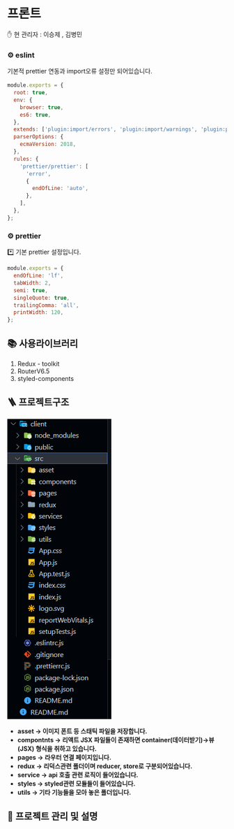 # 프론트

<aside>
✋ 현 관리자 : 이승제 , 김병민

</aside>

### ⚙️ eslint

<aside>
 기본적 prettier 연동과 import오류 설정만 되어있습니다.

</aside>

```jsx
module.exports = {
  root: true,
  env: {
    browser: true,
    es6: true,
  },
  extends: ['plugin:import/errors', 'plugin:import/warnings', 'plugin:prettier/recommended'],
  parserOptions: {
    ecmaVersion: 2018,
  },
  rules: {
    'prettier/prettier': [
      'error',
      {
        endOfLine: 'auto',
      },
    ],
  },
};
```

### ⚙️ prettier

<aside>
*️⃣ 기본 prettier 설정입니다.

</aside>

```jsx
module.exports = {
  endOfLine: 'lf',
  tabWidth: 2,
  semi: true,
  singleQuote: true,
  trailingComma: 'all',
  printWidth: 120,
};
```

## 📚 사용라이브러리

1. Redux - toolkit
2. RouterV6.5
3. styled-components

## 🪜 프로젝트구조

![Untitled](./reaemeAssets/%ED%94%84%EB%A1%9C%EC%A0%9D%ED%8A%B8%EA%B5%AC%EC%A1%B0.png)

- **asset → 이미지 폰트 등 스태틱 파일을 저장합니다.**
- **compontnts → 리액트 JSX 파일들이 존재하면 container(데이터받기)→뷰(JSX) 형식을 취하고 있습니다.**
- **pages → 라우터 연결 페이지입니다.**
- **redux → 리덕스관련 폴더이며 reducer, store로 구분되어있습니다.**
- **service → api 호출 관련 로직이 들어있습니다.**
- **styles → styled관련 모듈들이 들어있습니다.**
- **utils → 기타 기능들을 모아 놓은 폴더입니다.**

## 📰 프로젝트 관리 및 설명
